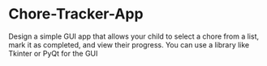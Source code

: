 # Chore-Tracker-App
Design a simple GUI app that allows your child to select a chore from a list, mark it as completed, and view their progress. You can use a library like Tkinter or PyQt for the GUI
